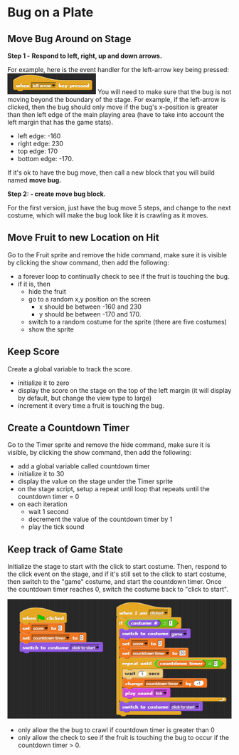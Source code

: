 # Bug on a Plate

## Move Bug Around on Stage

**Step 1 -** **Respond to left, right, up and down arrows.** 

For example, here is the event handler for the left-arrow key being pressed:  ![](.gitbook/assets/image%20%28391%29.png) You will need to make sure that the bug is not moving beyond the boundary of the stage. For example, if the left-arrow is clicked, then the bug should only move if the bug's x-position is greater than then left edge of the main playing area \(have to take into account the left margin that has the game stats\).

* left edge: -160
* right edge: 230
* top edge: 170
* bottom edge: -170.

If it's ok to have the bug move, then call a new block that you will build named **move bug.**

**Step 2: - create move bug block.**

For the first version, just have the bug move 5 steps, and change to the next costume, which will make the bug look like it is crawling as it moves.

## Move Fruit to new Location on Hit

Go to the Fruit sprite and remove the hide command, make sure it is visible by clicking the show command, then add the following:

* a forever loop to continually check to see if the fruit is touching the bug.
* if it is, then
  * hide the fruit
  * go to a random x,y position on the screen
    * x should be between -160 and 230
    * y should be between -170 and 170.
  * switch to a random costume for the sprite \(there are five costumes\)
  * show the sprite

## Keep Score

Create a global variable to track the score. 

* initialize it to zero 
* display the score on the stage on the top of the left margin  \(it will display by default, but change the view type to large\)
* increment it every time a fruit is touching the bug.

## Create a Countdown Timer

Go to the Timer sprite and remove the hide command, make sure it is visible, by clicking the show command, then add the following:

* add a global variable called countdown timer
* initialize it to 30
* display the value on the stage under the Timer sprite
* on the stage script, setup a repeat until loop that repeats until the countdown timer = 0
* on each iteration
  * wait 1 second
  * decrement the value of the countdown timer by 1
  * play the tick sound

## Keep track of Game State

Initialize the stage to start with the click to start costume. Then, respond to the click event on the stage, and if it's still set to the click to start costume, then switch to the "game" costume, and start the countdown timer. Once the countdown timer reaches 0, switch the costume back to "click to start".

![](.gitbook/assets/image%20%28381%29.png)

* only allow the the bug to crawl if countdown timer is greater than 0
* only allow the check to see if the fruit is touching the bug to occur if the countdown timer &gt; 0.

